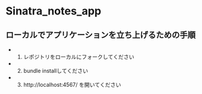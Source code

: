 # Sinatra_notes_app
## ローカルでアプリケーションを立ち上げるための手順
- 1. レポジトリをローカルにフォークしてください
- 2. bundle installしてください
- 3. http://localhost:4567/ を開いてください
